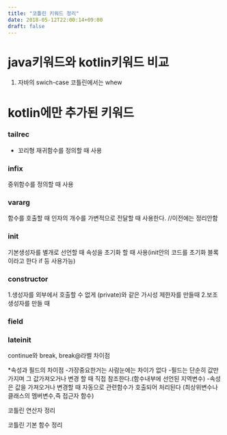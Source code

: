 ```yaml
---
title: "코틀린 키워드 정리"
date: 2018-05-12T22:00:14+09:00
draft: false
---
```

# java키워드와 kotlin키워드 비교

1. 자바의 swich-case 코틀린에서는 whew 

# kotlin에만 추가된 키워드

### tailrec 
* 꼬리형 재귀함수를 정의할 때 사용

### infix 
중위함수를 정의할 때 사용

### vararg 
함수를 호출할 때 인자의 개수를 가변적으로 전달할 때 사용한다. //이전에는 정리안함

### init 
기본생성자를 별개로 선언할 때 속성을 초기화 할 때 사용(init안의 코드를 초기화 블록이라고 한다 if 등 사용가능)

### constructor 
1.생성자를 외부에서 호출할 수 없게 (private)와 같은 가시성 제한자를 만들때 
2.보조 생성자를 만들 때

### field 

### lateinit

continue와 break, break@라벨 차이점


*속성과 필드의 차이점
-가장중요한거는 사람눈에는 차이가 없다
-필드는 단순히 값만 가지며 그 값가져오거나 변경 할 때 직접 참조한다.(함수내부에 선언된 지역변수)
-속성은 값을 가져오거나 변경할 때 자동으로 관련함수가 호출되어 처리된다 (최상위변수나 클래스의 멤버변수,즉 접근자 함수)


코틀린 연산자 정리

코틀린 기본 함수 정리 